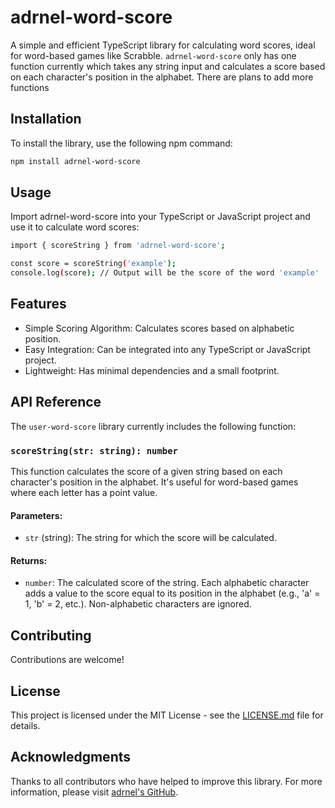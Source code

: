 # adrnel-word-score

A simple and efficient TypeScript library for calculating word scores, ideal for word-based games like Scrabble. `adrnel-word-score` only has one function currently which takes any string input and calculates a score based on each character's position in the alphabet. There are plans to add more functions

## Installation

To install the library, use the following npm command:

```bash
npm install adrnel-word-score
```

## Usage
Import adrnel-word-score into your TypeScript or JavaScript project and use it to calculate word scores:

```bash
import { scoreString } from 'adrnel-word-score';

const score = scoreString('example');
console.log(score); // Output will be the score of the word 'example'
```

## Features
- Simple Scoring Algorithm: Calculates scores based on alphabetic position.
- Easy Integration: Can be integrated into any TypeScript or JavaScript project.
- Lightweight: Has minimal dependencies and a small footprint.

## API Reference

The `user-word-score` library currently includes the following function:

### `scoreString(str: string): number`

This function calculates the score of a given string based on each character's position in the alphabet. It's useful for word-based games where each letter has a point value.

#### Parameters:
- `str` (string): The string for which the score will be calculated.

#### Returns:
- `number`: The calculated score of the string. Each alphabetic character adds a value to the score equal to its position in the alphabet (e.g., 'a' = 1, 'b' = 2, etc.). Non-alphabetic characters are ignored.

## Contributing
Contributions are welcome!

## License
This project is licensed under the MIT License - see the [LICENSE.md](LICENSE.md) file for details.

## Acknowledgments
Thanks to all contributors who have helped to improve this library.
For more information, please visit [adrnel's GitHub](https://github.com/adrnel).